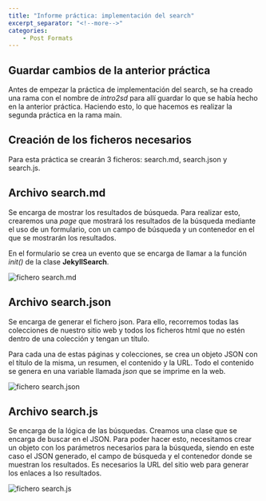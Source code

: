 ```yaml
---
title: "Informe práctica: implementación del search"
excerpt_separator: "<!--more-->"
categories:
    - Post Formats
---
```


## Guardar cambios de la anterior práctica
Antes de empezar la práctica de implementación del search, se ha creado una rama con el nombre de *intro2sd* para allí guardar lo que se había hecho en la anterior práctica. Haciendo esto, lo que hacemos es realizar la segunda práctica en la rama main.

## Creación de los ficheros necesarios
Para esta práctica se crearán 3 ficheros: search.md, search.json y search.js.

## Archivo search.md
Se encarga de mostrar los resultados de búsqueda. Para realizar esto, crearemos una *page* que mostrará los resultados de la búsqueda mediante el uso de un formulario, con un campo de búsqueda y un contenedor en el que se mostrarán los resultados.

En el formulario se crea un evento que se encarga de llamar a la función *init()* de la clase **JekyllSearch**.

<image src="/assets/images/searchmd.png" alt="fichero search.md">

## Archivo search.json
Se encarga de generar el fichero json. Para ello, recorremos todas las colecciones de nuestro sitio web y todos los ficheros html que no estén dentro de una colección y tengan un título.

Para cada una de estas páginas y colecciones, se crea un objeto JSON con el título de la misma, un resumen, el contenido y la URL. Todo el contenido se genera en una variable llamada *json* que se imprime en la web.

<image src="/assets/images/searchjson.png" alt="fichero search.json">

## Archivo search.js
Se encarga de la lógica de las búsquedas. Creamos una clase que se encarga de buscar en el JSON. Para poder hacer esto, necesitamos crear un objeto con los parámetros necesarios para la búsqueda, siendo en este caso el JSON generado, el campo de búsqueda y el contenedor donde se muestran los resultados. Es necesarios la URL del sitio web para generar los enlaces a lso resultados.

<image src="/assets/images/searchjs.png" alt="fichero search.js">
